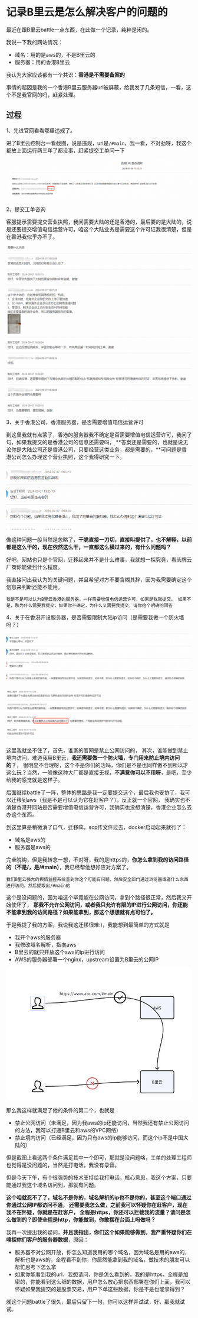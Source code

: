 # 记录B里云是怎么解决客户的问题的
最近在跟B里云battle一点东西，在此做一个记录，纯粹是闲的。

我说一下我的网站情况：

- 域名：用的是aws的，不是B里云的
- 服务器：用的香港B里云

我认为大家应该都有一个共识：**香港是不需要备案的**

事情的起因是我的一个香港B里云服务器url被屏蔽，给我发了几条短信，一看，这个不是我官网的吗，赶紧处理。

## 过程

1、先进官网看看哪里违规了。

进了B里云控制台一看截图，说是违规，uri是`/#main`，我一看，不对劲呀，我这个都放上面运行两三年了都没事，赶紧提交工单问一下

![img.png](img.png)

2、提交工单咨询

客服提示需要提交营业执照，我问需要大陆的还是香港的，最后要的是大陆的，说是还要提交增值电信运营许可，咱这个大陆业务是需要这个许可证我很清楚，但是在香港我似乎办不了。

![img_1.png](img_1.png)

3、关于香港公司，香港服务器，是否需要增值电信运营许可

到这里我就有点蒙了，香港的服务器我不确定是否需要增值电信运营许可，我问了句，如果我提交的是香港公司的信息还需要吗，
**答案还是需要的，也就是说无论你是大陆公司还是香港公司，只要经营这类业务，都是需要的，**可问题是香港公司怎么办理这个营业执照，这个我得研究一下。

![img_2.png](img_2.png)

像这种问题一般当然是忽略了，**干脆直接一刀切，直接叫提供了，也不解释，以前都是这么干的，现在依然这么干，一直都这么横过来的，有什么问题吗？**

好吧，网站也只是个官网，迁移起来并不是什么难事，我就想一探究竟，看头牌云厂商你能做到什么程度。

我直接问出我认为的关键问题，并且希望对方不要含糊其辞，因为我需要确定这个信息来判断还能不能用。

`
我是不是可以认为B里云香港的服务器，一样需要增值电信运营许可，如果是我就提交，
如果不是，那为什么需要我提交，如果你不确定，为什么又需要我提交，请你给个明确的回答
`

4、关于在香港开设服务器，是否需要限制大陆ip访问（是需要我做一个防火墙吗？）

![img_4.png](img_4.png)

![img_5.png](img_5.png)

这里我就坐不住了，首先，谁家的官网是禁止公网访问的，
其次，谁能做到禁止境内访问，难道我用B里云，**我还需要做一个防火墙，专门用来防止境内访问的？**，
很明显不合理呀，这个不是你们的活吗，你们是不是也同样做不到所以才这么玩？当然，一般像这种大厂都是直接无视，**不满意你可以不用呀**，是吧，至少给我的感觉就是这样子。

后面继续battle了一阵，整体的思路是我一定要提交这个，最后我也妥协了，我可以迁移到aws（我是不是可以认为它在赶客户？），反正就一个官网，
我确实也不清楚香港开网站是否需要增值电信运营许可，我确实也没想清楚，香港企业怎么去办这个东西。

到这里算是稍微消了口气，迁移嘛，scp传文件过去，docker启动起来就行了：

- 域名是aws的
- 服务器是aws的

完全脱钩，但是我转念一想，不对呀，我的是https的，**你怎么拿到我的访问路径的（不是/，是/#main）**，我已经帮他想好应对方案了。

`我们B里云强大的舆情监控系统查到你这个可能有问题，然后安全部门通过浏览器或者什么东西进行访问，然后提取出/#main的`

这个是没问题的，因为咱这个毕竟能在公网访问，拿到个路径很正常，然后我又开始使坏了，
**那我不允许公网访问，或者我只允许有限的IP进行公网访问，你还能不能拿到我的访问路径？如果能拿到，那这个想想就有点可怕了。**

于是我提了我的方案，我说我这迁移很难:)，我能想到最简单的方式就是

- 我开个aws的服务器
- 我修改域名解析，指向aws
- B里云的就只开放这个aws的ip进行访问
- AWS的服务器部署一个nginx，upstream设置为B里云的公网IP

![img_6.png](img_6.png)

那么我这样就满足了他的条件的第二个，也就是：

- 禁止公网访问（未满足，因为我aws的ip还能访问，当然我还有禁止公网访问的方法，我可以打通B里云和aws的VPC网络）
- 禁止境内访问（已经满足，因为只有aws的ip能够访问，而这个ip不是中国大陆的）

但是截图上看这两个条件满足其中一个即可，那就是没问题咯，工单的处理工程师也觉得是没问题的，当然是打电话，我没有录音。

但是今天下午，有个很强势的技术支持给我打电话，核心意思，我这个方案，只要能通过我这个域名访问到，那就有问题。

**这个咱就忍不了了，域名不是你的，域名解析的ip也不是你的，甚至这个端口通过你通过公网IP都访问不通，
还需要我怎么做，之前我可以怀疑你在赶客户，现在我不在怀疑，你就是在赶客户，
全程是https，你还可以拦截我的流量？请问是怎么做到的？即使全程是http，你能做到，你敢摆在台面上吗做吗？**

我再一次提出我的疑问，**并且我指出，你们这个如果能够做到，我严重怀疑你们在嗅探你们客户的服务器数据**，原因：

- 服务器不对公网开放，你怎么知道我用的哪个域名，因为域名是用的aws的，解析也是aws的，全程看不到你，你居然能拿到我的域名，做技术的朋友可以帮忙思考下怎么拿
- 如果你能看到我的url，我想请问，你是怎么看到的，我的是https，全程是加密的，你能看到这么细的数据，用户怎么放心把东西部署在你们上面，我可以怀疑如果我提交的是股票交易，用户下单这些数据，你是不是也能拿得到？

就这个问题battle了很久，最后只留下一句，你可以这样弄试试，好，那我就试试。
